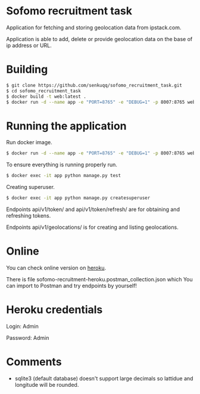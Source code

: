 # Sofomo recruitment task

Application for fetching and storing geolocation data from ipstack.com.

Application is able to add, delete or provide geolocation data on the base of ip address or URL. 

# Building

```sh
$ git clone https://github.com/senkuqq/sofomo_recruitment_task.git
$ cd sofomo_recruitment_task
$ docker build -t web:latest .
$ docker run -d --name app -e "PORT=8765" -e "DEBUG=1" -p 8007:8765 web:latest
```

# Running the application
Run docker image.
```sh
$ docker run -d --name app -e "PORT=8765" -e "DEBUG=1" -p 8007:8765 web:latest
```

To ensure everything is running properly run.

```sh
$ docker exec -it app python manage.py test
```
Creating superuser.
```sh
$ docker exec -it app python manage.py createsuperuser
```
Endpoints api/v1/token/ and api/v1/token/refresh/ are for obtaining and refreshing tokens.

Endpoints api/v1/geolocations/ is for creating and listing geolocations.

# Online
You can check online version on [heroku](http://sofomo-recruitment.herokuapp.com/).

There is file sofomo-recruitment-heroku.postman_collection.json which You can import to Postman and try endpoints by yourself! 

# Heroku credentials

Login: Admin

Password: Admin


# Comments
* sqlite3 (default database) doesn't support large decimals so lattidue and longitude will be rounded.
